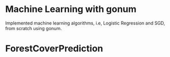 # Machine Learning with gonum

Implemented machine learning algorithms, i.e, Logistic Regression and SGD, from scratch using gonum. 

# ForestCoverPrediction
